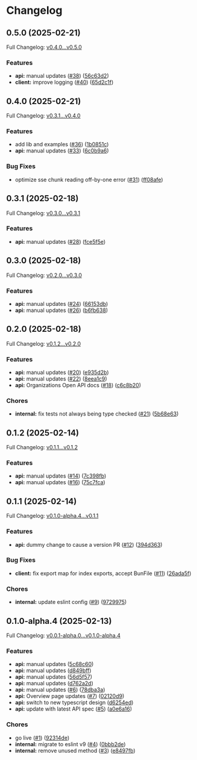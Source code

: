 # Changelog

## 0.5.0 (2025-02-21)

Full Changelog: [v0.4.0...v0.5.0](https://github.com/gitpod-io/gitpod-sdk-typescript/compare/v0.4.0...v0.5.0)

### Features

* **api:** manual updates ([#38](https://github.com/gitpod-io/gitpod-sdk-typescript/issues/38)) ([56c63d2](https://github.com/gitpod-io/gitpod-sdk-typescript/commit/56c63d2b9185af120ba39e37a9a5bb2516cf33d6))
* **client:** improve logging ([#40](https://github.com/gitpod-io/gitpod-sdk-typescript/issues/40)) ([65d2c1f](https://github.com/gitpod-io/gitpod-sdk-typescript/commit/65d2c1f8660acb73bcf781ced4729f969cd31296))

## 0.4.0 (2025-02-21)

Full Changelog: [v0.3.1...v0.4.0](https://github.com/gitpod-io/gitpod-sdk-typescript/compare/v0.3.1...v0.4.0)

### Features

* add lib and examples ([#36](https://github.com/gitpod-io/gitpod-sdk-typescript/issues/36)) ([1b0851c](https://github.com/gitpod-io/gitpod-sdk-typescript/commit/1b0851cdf0944a6a784dd4cf370fa967aaf56a5f))
* **api:** manual updates ([#33](https://github.com/gitpod-io/gitpod-sdk-typescript/issues/33)) ([6c0b9a6](https://github.com/gitpod-io/gitpod-sdk-typescript/commit/6c0b9a6c1140068f2838f8451e375813f8181eb7))


### Bug Fixes

* optimize sse chunk reading off-by-one error ([#31](https://github.com/gitpod-io/gitpod-sdk-typescript/issues/31)) ([ff08afe](https://github.com/gitpod-io/gitpod-sdk-typescript/commit/ff08afe756856c253787602bc15f85557425ba01))

## 0.3.1 (2025-02-18)

Full Changelog: [v0.3.0...v0.3.1](https://github.com/gitpod-io/gitpod-sdk-typescript/compare/v0.3.0...v0.3.1)

### Features

* **api:** manual updates ([#28](https://github.com/gitpod-io/gitpod-sdk-typescript/issues/28)) ([fce5f5e](https://github.com/gitpod-io/gitpod-sdk-typescript/commit/fce5f5ef736814ab37d5bb7de15d68a5a42d7ace))

## 0.3.0 (2025-02-18)

Full Changelog: [v0.2.0...v0.3.0](https://github.com/gitpod-io/gitpod-sdk-typescript/compare/v0.2.0...v0.3.0)

### Features

* **api:** manual updates ([#24](https://github.com/gitpod-io/gitpod-sdk-typescript/issues/24)) ([66153db](https://github.com/gitpod-io/gitpod-sdk-typescript/commit/66153dbf178520a0a52f26e0e10b4ef1421a9317))
* **api:** manual updates ([#26](https://github.com/gitpod-io/gitpod-sdk-typescript/issues/26)) ([b6fb638](https://github.com/gitpod-io/gitpod-sdk-typescript/commit/b6fb638e126b63f4563b789a6e1f91a9e11f9320))

## 0.2.0 (2025-02-18)

Full Changelog: [v0.1.2...v0.2.0](https://github.com/gitpod-io/gitpod-sdk-typescript/compare/v0.1.2...v0.2.0)

### Features

* **api:** manual updates ([#20](https://github.com/gitpod-io/gitpod-sdk-typescript/issues/20)) ([e935d2b](https://github.com/gitpod-io/gitpod-sdk-typescript/commit/e935d2b37a8710c5f8d002b1c6f32529706a4693))
* **api:** manual updates ([#22](https://github.com/gitpod-io/gitpod-sdk-typescript/issues/22)) ([8eea1c9](https://github.com/gitpod-io/gitpod-sdk-typescript/commit/8eea1c93c572b76e4317f58e8d5549c4b49387f3))
* **api:** Organizations Open API docs ([#18](https://github.com/gitpod-io/gitpod-sdk-typescript/issues/18)) ([c6c8b20](https://github.com/gitpod-io/gitpod-sdk-typescript/commit/c6c8b2098433a1246329f4dec7371e2ae2963b01))


### Chores

* **internal:** fix tests not always being type checked ([#21](https://github.com/gitpod-io/gitpod-sdk-typescript/issues/21)) ([5b68e63](https://github.com/gitpod-io/gitpod-sdk-typescript/commit/5b68e634ad747b78ee55b4d30920f010953422be))

## 0.1.2 (2025-02-14)

Full Changelog: [v0.1.1...v0.1.2](https://github.com/gitpod-io/gitpod-sdk-typescript/compare/v0.1.1...v0.1.2)

### Features

* **api:** manual updates ([#14](https://github.com/gitpod-io/gitpod-sdk-typescript/issues/14)) ([7c398fb](https://github.com/gitpod-io/gitpod-sdk-typescript/commit/7c398fb2159022f99e478d87599da377bfb070db))
* **api:** manual updates ([#16](https://github.com/gitpod-io/gitpod-sdk-typescript/issues/16)) ([75c7fca](https://github.com/gitpod-io/gitpod-sdk-typescript/commit/75c7fcaecd06e9f190a9246f9c055168a9f3de11))

## 0.1.1 (2025-02-14)

Full Changelog: [v0.1.0-alpha.4...v0.1.1](https://github.com/gitpod-io/gitpod-sdk-typescript/compare/v0.1.0-alpha.4...v0.1.1)

### Features

* **api:** dummy change to cause a version PR ([#12](https://github.com/gitpod-io/gitpod-sdk-typescript/issues/12)) ([394d363](https://github.com/gitpod-io/gitpod-sdk-typescript/commit/394d36352fafe2331e4e554fdeaa4c002cf879ea))


### Bug Fixes

* **client:** fix export map for index exports, accept BunFile ([#11](https://github.com/gitpod-io/gitpod-sdk-typescript/issues/11)) ([26ada5f](https://github.com/gitpod-io/gitpod-sdk-typescript/commit/26ada5f30ba94e0fa0640b1e4645a7c37f30385a))


### Chores

* **internal:** update eslint config ([#9](https://github.com/gitpod-io/gitpod-sdk-typescript/issues/9)) ([9729975](https://github.com/gitpod-io/gitpod-sdk-typescript/commit/9729975380bd7890239e813c30df668b5a7ff63d))

## 0.1.0-alpha.4 (2025-02-13)

Full Changelog: [v0.0.1-alpha.0...v0.1.0-alpha.4](https://github.com/gitpod-io/gitpod-sdk-typescript/compare/v0.0.1-alpha.0...v0.1.0-alpha.4)

### Features

* **api:** manual updates ([5c68c60](https://github.com/gitpod-io/gitpod-sdk-typescript/commit/5c68c60a7762bd7b848859694b940cd5dd964d43))
* **api:** manual updates ([d849bff](https://github.com/gitpod-io/gitpod-sdk-typescript/commit/d849bff6aebcaf5f1a105e549aae1adb0a11edc5))
* **api:** manual updates ([56d5f57](https://github.com/gitpod-io/gitpod-sdk-typescript/commit/56d5f57d2e1f7dea579ce9fe42b17ea62c6c65ad))
* **api:** manual updates ([d762a2d](https://github.com/gitpod-io/gitpod-sdk-typescript/commit/d762a2dc396245e439f934a76d027811326622c9))
* **api:** manual updates ([#6](https://github.com/gitpod-io/gitpod-sdk-typescript/issues/6)) ([78dba3a](https://github.com/gitpod-io/gitpod-sdk-typescript/commit/78dba3a84e0f7c8c1756f6409e29839b49139843))
* **api:** Overview page updates ([#7](https://github.com/gitpod-io/gitpod-sdk-typescript/issues/7)) ([02120d9](https://github.com/gitpod-io/gitpod-sdk-typescript/commit/02120d96844eeaa4e0de4c24d05eb79f2eef768e))
* **api:** switch to new typescript design ([d6254ed](https://github.com/gitpod-io/gitpod-sdk-typescript/commit/d6254ed59ff136362bd409ec0700f655d8ac55cd))
* **api:** update with latest API spec ([#5](https://github.com/gitpod-io/gitpod-sdk-typescript/issues/5)) ([a0e6a16](https://github.com/gitpod-io/gitpod-sdk-typescript/commit/a0e6a16857ed8d1cb985303d27c58e8cfc8bfa47))


### Chores

* go live ([#1](https://github.com/gitpod-io/gitpod-sdk-typescript/issues/1)) ([92314de](https://github.com/gitpod-io/gitpod-sdk-typescript/commit/92314dea88f7a096397e0e15f0621e86eab33df4))
* **internal:** migrate to eslint v9 ([#4](https://github.com/gitpod-io/gitpod-sdk-typescript/issues/4)) ([0bbb2de](https://github.com/gitpod-io/gitpod-sdk-typescript/commit/0bbb2de50b0c2c8f8f8bfd084da763a2f4a94e1e))
* **internal:** remove unused method ([#3](https://github.com/gitpod-io/gitpod-sdk-typescript/issues/3)) ([e8497fb](https://github.com/gitpod-io/gitpod-sdk-typescript/commit/e8497fb8c7509cd376f8e8513f6b89c847776c2c))

